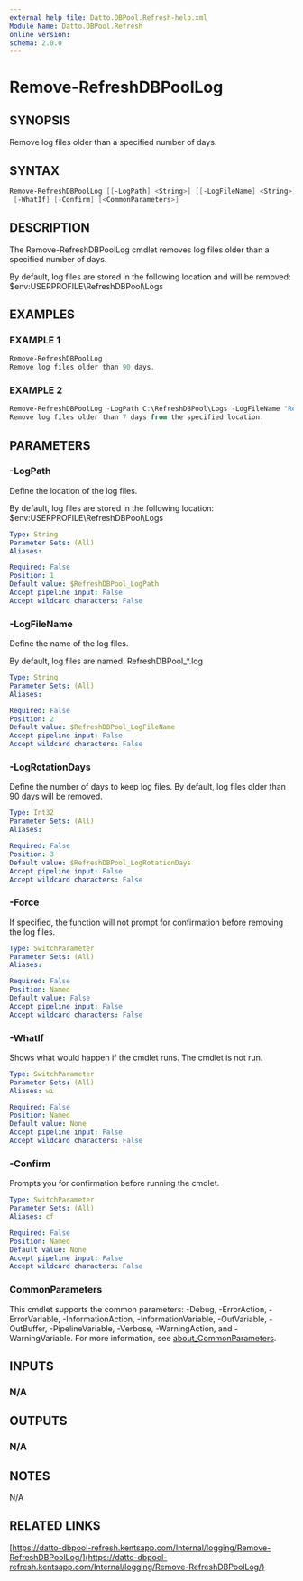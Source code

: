 ```yaml
---
external help file: Datto.DBPool.Refresh-help.xml
Module Name: Datto.DBPool.Refresh
online version:
schema: 2.0.0
---
```


# Remove-RefreshDBPoolLog

## SYNOPSIS

Remove log files older than a specified number of days.

## SYNTAX

```PowerShell
Remove-RefreshDBPoolLog [[-LogPath] <String>] [[-LogFileName] <String>] [[-LogRotationDays] <Int32>] [-Force]
 [-WhatIf] [-Confirm] [<CommonParameters>]
```

## DESCRIPTION

The Remove-RefreshDBPoolLog cmdlet removes log files older than a specified number of days.

By default, log files are stored in the following location and will be removed:
    $env:USERPROFILE\RefreshDBPool\Logs

## EXAMPLES

### EXAMPLE 1

```PowerShell
Remove-RefreshDBPoolLog
Remove log files older than 90 days.
```

### EXAMPLE 2

```PowerShell
Remove-RefreshDBPoolLog -LogPath C:\RefreshDBPool\Logs -LogFileName "RefreshDBPool_*.log" -LogRotationDays 7 -Force
Remove log files older than 7 days from the specified location.
```

## PARAMETERS

### -LogPath

Define the location of the log files.

By default, log files are stored in the following location:
    $env:USERPROFILE\RefreshDBPool\Logs

```yaml
Type: String
Parameter Sets: (All)
Aliases:

Required: False
Position: 1
Default value: $RefreshDBPool_LogPath
Accept pipeline input: False
Accept wildcard characters: False
```

### -LogFileName

Define the name of the log files.

By default, log files are named:
    RefreshDBPool_*.log

```yaml
Type: String
Parameter Sets: (All)
Aliases:

Required: False
Position: 2
Default value: $RefreshDBPool_LogFileName
Accept pipeline input: False
Accept wildcard characters: False
```

### -LogRotationDays

Define the number of days to keep log files.
By default, log files older than 90 days will be removed.

```yaml
Type: Int32
Parameter Sets: (All)
Aliases:

Required: False
Position: 3
Default value: $RefreshDBPool_LogRotationDays
Accept pipeline input: False
Accept wildcard characters: False
```

### -Force

If specified, the function will not prompt for confirmation before removing the log files.

```yaml
Type: SwitchParameter
Parameter Sets: (All)
Aliases:

Required: False
Position: Named
Default value: False
Accept pipeline input: False
Accept wildcard characters: False
```

### -WhatIf
Shows what would happen if the cmdlet runs.
The cmdlet is not run.

```yaml
Type: SwitchParameter
Parameter Sets: (All)
Aliases: wi

Required: False
Position: Named
Default value: None
Accept pipeline input: False
Accept wildcard characters: False
```

### -Confirm

Prompts you for confirmation before running the cmdlet.

```yaml
Type: SwitchParameter
Parameter Sets: (All)
Aliases: cf

Required: False
Position: Named
Default value: None
Accept pipeline input: False
Accept wildcard characters: False
```

### CommonParameters

This cmdlet supports the common parameters: -Debug, -ErrorAction, -ErrorVariable, -InformationAction, -InformationVariable, -OutVariable, -OutBuffer, -PipelineVariable, -Verbose, -WarningAction, and -WarningVariable. For more information, see [about_CommonParameters](http://go.microsoft.com/fwlink/?LinkID=113216).

## INPUTS

### N/A

## OUTPUTS

### N/A

## NOTES

N/A

## RELATED LINKS

[https://datto-dbpool-refresh.kentsapp.com/Internal/logging/Remove-RefreshDBPoolLog/](https://datto-dbpool-refresh.kentsapp.com/Internal/logging/Remove-RefreshDBPoolLog/)
